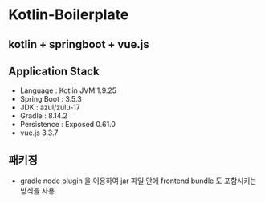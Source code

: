 # Kotlin-Boilerplate

## kotlin + springboot + vue.js

## Application Stack
* Language : Kotlin JVM 1.9.25
* Spring Boot : 3.5.3
* JDK : azul/zulu-17
* Gradle : 8.14.2
* Persistence : Exposed 0.61.0
* vue.js 3.3.7

## 패키징
* gradle node plugin 을 이용하여 jar 파일 안에 frontend bundle 도 포함시키는 방식을 사용